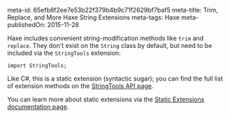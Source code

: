 meta-id: 65efb8f2ee7e53b22f379b4b9c71f2629bf7baf5
meta-title: Trim, Replace, and More Haxe String Extensions
meta-tags: Haxe
meta-publishedOn: 2015-11-28

Haxe includes convenient string-modification methods like `trim` and `replace`. They don't exist on the `String` class by default, but need to be included via the `StringTools` extension:

```
import StringTools;
```

Like C#, this is a static extension (syntactic sugar); you can find the full list of extension methods on the [StringTools API page](http://api.haxe.org/StringTools.html).

You can learn more about static extensions via the [Static Extensions documentation page](http://haxe.org/manual/lf-static-extension.html).

